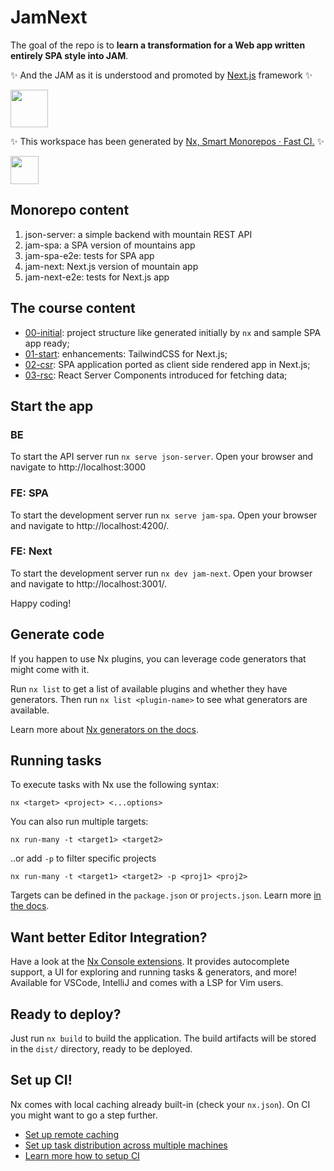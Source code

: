 # JamNext

The goal of the repo is to **learn a transformation for a Web app written entirely SPA style into JAM**.

✨ And the JAM as it is understood and promoted by [Next.js](https://nextjs.org/) framework ✨   

<a alt="Next.js logo" href="https://nextjs.org" target="_blank" rel="noreferrer"><img src="https://upload.wikimedia.org/wikipedia/commons/archive/8/8e/20230404233502%21Nextjs-logo.svg" width="60"></a>

✨ This workspace has been generated by [Nx, Smart Monorepos · Fast CI.](https://nx.dev) ✨

<a alt="Nx logo" href="https://nx.dev" target="_blank" rel="noreferrer"><img src="https://raw.githubusercontent.com/nrwl/nx/master/images/nx-logo.png" width="45"></a>


## Monorepo content

1. json-server: a simple backend with mountain REST API
2. jam-spa: a SPA version of mountains app
3. jam-spa-e2e: tests for SPA app
4. jam-next: Next.js version of mountain app
5. jam-next-e2e: tests for Next.js app

## The course content 

- [00-initial](https://github.com/llaszkie/jam-next/tree/00-initial): project structure like generated initially by `nx` and sample SPA app ready;
- [01-start](https://github.com/llaszkie/jam-next/tree/01-start): enhancements: TailwindCSS for Next.js;
- [02-csr](https://github.com/llaszkie/jam-next/tree/02-csr): SPA application ported as client side rendered app in Next.js;
- [03-rsc](https://github.com/llaszkie/jam-next/tree/02-csr): React Server Components introduced for fetching data;

## Start the app 

### BE
To start the API server run `nx serve json-server`. Open your browser and navigate to http://localhost:3000

### FE: SPA
To start the development server run `nx serve jam-spa`. Open your browser and navigate to http://localhost:4200/. 

### FE: Next
To start the development server run `nx dev jam-next`. Open your browser and navigate to http://localhost:3001/.

Happy coding!

## Generate code

If you happen to use Nx plugins, you can leverage code generators that might come with it.

Run `nx list` to get a list of available plugins and whether they have generators. Then run `nx list <plugin-name>` to see what generators are available.

Learn more about [Nx generators on the docs](https://nx.dev/plugin-features/use-code-generators).

## Running tasks

To execute tasks with Nx use the following syntax:

```
nx <target> <project> <...options>
```

You can also run multiple targets:

```
nx run-many -t <target1> <target2>
```

..or add `-p` to filter specific projects

```
nx run-many -t <target1> <target2> -p <proj1> <proj2>
```

Targets can be defined in the `package.json` or `projects.json`. Learn more [in the docs](https://nx.dev/core-features/run-tasks).

## Want better Editor Integration?

Have a look at the [Nx Console extensions](https://nx.dev/nx-console). It provides autocomplete support, a UI for exploring and running tasks & generators, and more! Available for VSCode, IntelliJ and comes with a LSP for Vim users.

## Ready to deploy?

Just run `nx build` to build the application. The build artifacts will be stored in the `dist/` directory, ready to be deployed.

## Set up CI!

Nx comes with local caching already built-in (check your `nx.json`). On CI you might want to go a step further.

- [Set up remote caching](https://nx.dev/core-features/share-your-cache)
- [Set up task distribution across multiple machines](https://nx.dev/core-features/distribute-task-execution)
- [Learn more how to setup CI](https://nx.dev/recipes/ci)

